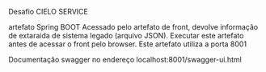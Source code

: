 Desafio CIELO SERVICE

artefato Spring BOOT 
Acessado pelo artefato de front, devolve informação de extaraida de sistema legado (arquivo JSON).
Executar este artefato antes de acessar o front pelo browser.
Este artefato utiliza a porta 8001

Documentação swagger no endereço localhost:8001/swagger-ui.html
